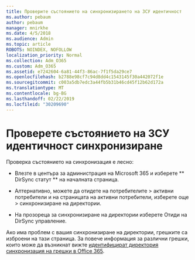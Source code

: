 ```yaml
---
title: Проверите състоянието на синхронизирането на ЗСУ идентичност
ms.author: pebaum
author: pebaum
manager: mnirkhe
ms.date: 4/5/2018
ms.audience: Admin
ms.topic: article
ROBOTS: NOINDEX, NOFOLLOW
localization_priority: Normal
ms.collection: Adm_O365
ms.custom: Adm_O365
ms.assetid: e7242604-6a81-44f3-86ac-7f1f5da29ce7
ms.openlocfilehash: b2788e98cf7c94d8dd4c1543145f30a442072f1e
ms.sourcegitcommit: c003a5db7edc3a44fb5b31b46cd45f12b62d172a
ms.translationtype: MT
ms.contentlocale: bg-BG
ms.lasthandoff: 02/22/2019
ms.locfileid: "30209690"
---
```

# <a name="check-aad-identity-sync-status"></a>Проверете състоянието на ЗСУ идентичност синхронизиране

Проверка състоянието на синхронизация е лесно: 
  
- Влезте в центъра за администрация на Microsoft 365 и изберете ** DirSync статут ** на началната страница. 
    
- Алтернативно, можете да отидете на потребителите \> активни потребители и на страницата на активни потребители, изберете още \> синхронизиране на директории.
    
- На прозореца за синхронизиране на директории изберете Отиди на DirSync управление. 
    
Ако има проблем с вашия синхронизиране на директории, грешките са изброени на тази страница. За повече информация за различни грешки, които може да възникнат вижте [идентифицират директория синхронизация на грешки в Office 365](https://support.office.com/article/b4fc07a5-97ea-4ca6-9692-108acab74067).
  

